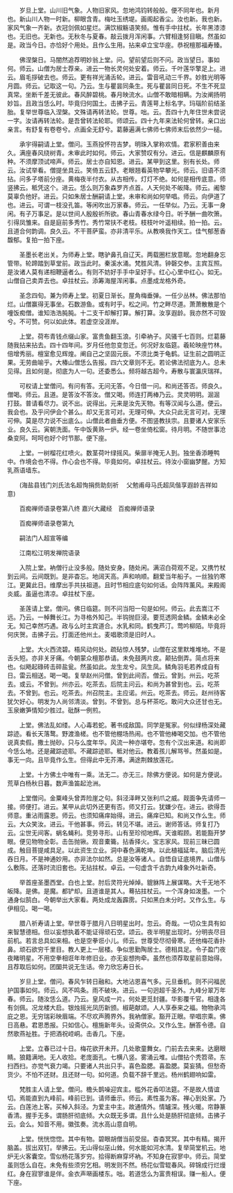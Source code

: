 <!-- { "loadSidebar": true } -->
　　岁旦上堂。山川旧气象。人物旧家风。忽地鸿钧转般般。便不同年也。新月也。新山川人物一时新。柳眼含青。梅吐玉绣堤。画阁起香尘。汝也新。我也新。家风气象一齐新。衣冠剑佩如星烂。满饮椒觞语笑频。惟有手中拄杖。长年黑漆漆也。无旧也。无新也。无秋冬与夏春。敲云拨月浑闲事。六臂相逢努目瞋。然虽如是。政当今日。亦恰好个用处。且作么生用。拈来卓立宝华座。恭祝檀那福寿臻。

　　佛涅槃日。马闇然追荐明妙翁上堂。问。望前望后则不问。政当望日。事如何。师云。山僧为居士荐亲。进云一物长灵何处安着。师云。千叶莲华擎足上。进云。眉毛拶破去也。师云。更有祥光涌舌轮。进云。雷音吼动三千界。妙胜光明等月圆。师云。记取这一句。乃云。生与瞿昙同条生。死与瞿昙同日死。不生不死显真常。坐断千差无彼此。春风醉碧桃。春月映流水。山僧不敢暗相瞒。为汝阐扬明妙旨。且政当恁么时。毕竟归何国土。击拂子云。青莲萼上标名字。玛瑙阶前结圣胎。复举世尊临入涅槃。文殊请再转法轮。世尊。咄。云。吾四十九年住世未尝说一字。汝请再转法轮。是吾曾转法轮耶。师颂云。四十九年来法轮何曾转。亲口出亲言。有舒复有卷卷兮。点画全无舒兮。葛藤遍满七佛师七佛师末后依然少一槌。

　　承宇得嗣请上堂。僧问。玉燕投怀符吉梦。明珠入掌称欢情。君家积善由来久。满座春风绕树青。未审此时如何。师云。大家赞叹有分。进云。信是麒麟原有种。不须摩顶试啼声。师云。居士亦自知恩。进云。某甲到这里。别有长处。师云。汝试举看。僧提坐具云。笑倚五云舒。老眼翘看英物早攀光。师云。旧语不须拈。问多子塔前分座。黄梅夜半付衣。从古相传。灯灯不绝。如何是相传底意。师竖拂云。秪凭这个。进云。恁么则万象森罗齐点首。人天何处不皈降。师云。阇黎莫辜负他好。进云。只如朱居士酬嗣请上堂。未审和尚如何举唱。师云。向伊道了也。进云。可谓一枝没孔笛。等闲吹出万家春。师云。一任举似。乃云。无事一身闲。有子万事足。是以世间人殷殷祈所欲。春山青春水绿今日。听予酬一曲吹箫。引得凤雏来。自是庭前多秀竹。秀竹常扶不老枝。枝枝叶叶遥相续。拍一拍。云。且道合何韵调。良久云。不干菩萨蛮。亦非清平乐。从教唤我作天工。佳气郁葱香馥郁。复拍一拍下座。

　　圣墨长老出关。为师寿上堂。瞎驴鼻孔自辽天。两载圈栏放意眠。忽地翻身忘管带。轮蹄踏到草堂前。政当此时。秦溪水涌。梵胜风清。钟磬交参。主宾互照。是汝诸人莫有递相鞭逼者么。有则不妨好手手中呈好手。红心心里中红心。如无。山僧自己卖弄去也。卓拄杖云。添筹海屋浑闲事。点墨成龙格外奇。

　　圣念四旬。兼为师寿上堂。初夏日渐长。屋角梅垂弹。一任少丛林。佛法那怕烂。山僧赢得无事坐。石数游鱼。或有时乎。松之间。竹之畔尽道。萧萧散散是个噇饭痴僧。谁知浩浩肫肫。十二支干却解打算。解打算。汝享遐龄。我亦然不可毁兮。不可赞。何以如此体。若虚空没涯岸。

　　上堂。荷布青钱点缀山家。富贵鱼翻玉浪。引牵衲子。风骚千七百则。烂葛藤随我拈来拈去。四十四年间。岁月任他忽变忽迁。何况好友临筵。羲轮映座竹林。倍增秀丽。檀室愈见辉煌。阐自己之坚固元辰。不须比类于龟鹤。证生前之圆明正果。无劳曲喻乎。大椿山僧恁么告报。四六文章则不无。若论佛法彻底为人。总未见得。且如何是。彻底为人一句。还委悉么。频将越古超今。寿散与寰瀛庆瑞祥。

　　可权请上堂僧问。有问有答。无问无答。今日借一问。和尚还答否。师良久。僧喝。师云。且道。是答汝不答汝。僧又喝。师连打两棒乃云。灵灵明明。淈淈　　打鼓。普请看尽力。说不出。说得出。元来是汝先天物。有等汉闻与么道。便云。我会也。及乎问伊会个甚么。却又无言可对。无理可伸。大众只此无言可对。无理可伸。莫是尽力说不出底么。山僧此者曲垂方便。不图竖教扶宗。且要诸人安家乐业。良久云。寅朝洗面。午中饭黄熟一炉。经一卷坐倚松窗。待月明。不随世事沧桑变阿。呵呵也好个时节那。便下座。

　　上堂。一树榴花红喷火。数茎荷叶绿摇风。柴扉半掩无人到。独坐香添睡鸭中。作境会也不得。作心会也不得。毕竟如何。卓拄杖云。待汝小窗幽梦醒。方知乳燕语墙东。

　　(海盐县钱门刘氏法名超恂捐赀助刻祈
　父勉甫母马氏超凤偕享遐龄吉祥如意)

　　百痴禅师语录卷第八终
嘉兴大藏经　百痴禅师语录


　　百痴禅师语录卷第九

　　嗣法门人超宣等编

　　江南松江明发禅院语录

　　入院上堂。衲僧行止没多般。随处安身。随处闲。满沼白荷观不足。又携竹杖到云间。云间既到。是非杳忘。地阔天高。声和响顺。翻爱当年船子。一丝独钓寒江。更冀此日。维摩出手共扶祖道。且时节相应底句如何话。会阵阵薰风。来殿阁炎威。虽逼也清凉。卓拄杖下座。

　　圣莲请上堂。僧问。佛日临筵。则不问当阳一句是如何。师云。此去嵩江不远。乃云。一棹舞长江。为寻格外知己。半钩抛巨浸。要觅透网金鳞。金鳞未必全无。知己幸然巧遇。政与么时主宾道合。水乳和同。鹤曳芦汀。莺吟柳陌。毕竟将何庆贺。击拂子云。打面还他州土。麦唱歌须是旧时人。

　　上堂。大火西流碧。梧风动何处。疏砧惊人残梦。山僧在这里默堆堆地。不是舌头短。亦非关牙痛。今朝蒙众檀那恭请。未免鼓两片皮。颠拈倒弄。简点将来也。似飏起碌砖击碎盐瓮。然虽如此。龙生龙兮。凤生凤。鳞角羽毛若养成自有日。雷云相送。喝一喝。复举赵州问僧。曾到此间否。僧云。曾到。州云。吃茶去。或云。不曾到。州亦云。吃茶去。后院主问云。和尚为甚曾到也。云。吃茶去。不曾到。也云。吃茶去。州召院主。主应诺。州云。吃茶去。师云。赵州待客犹欠好心。明发为人尚邻清淡。曾到。不曾到。总与杯茶吃。敢问大众还甘也无。玉泉嫩笋情知少胜过。砒酥一例煎。

　　上堂。佛法乱如缕。人心毒若蛇。著书成敌国。同学是冤家。何似绿杨深处藏踪迹。看长天落鹜。野渡渔槎。也不管他棚场热闹。也不管他棒喝交加。也不管他说真卖假。撒土抛砂。只与么度年华。风流一种亦堪夸。忽有个汉出来道。和尚即今恁么地。还是藏踪迹耶。不藏踪迹耶。秪对他云。教着孩儿解骂爷。然虽如是。事无一向。且毕竟作么生。但得此中无芥滞。满途荆棘放莲花。

　　上堂。十方佛土中唯有一乘。法无二。亦无三。除佛方便说。如何是方便说。荒草白杨秋日暮。数声渔笛起沧洲。

　　上堂僧问。金粟峰头曾弄险崖之句。斜泾泽畔又张利爪之威。觌面争先请师一接。师便打。进云。某甲从此切外还更有否。师又打云。犹嫌少在。进云。欲得吾师意。重沾雨露恩。师云。也须知痛痒始得。进云。痛痒已知。和尚又作么生。师云。大众笑汝。进云。干他甚事。师云。转见不堪。进云。谢师答话。师复打乃云。尘世无间客。蜗名蝇利。竞劳寻形。山有至珍彻地辉。天谁暇顾。若能豁开梦眼。便见物物全彰。击缶抛锹。观音橐籥。拈香择火。宝志家风。现前三昧已圆成。触目菩提咸具足。以此资生立业。洞中春色满乾坤。以此植福延年。脑后清光吞日月。不是神通妙用。亦非法尔如然。总是汝等诸人。自悟自证底境界。山僧与么敷陈。还落时流旧套也。无拈拄杖。卓云。一句虚含千古韵九峰象外吐新奇。

　　举首座圣墨西堂。白也上堂。肘后灵符光焯焯。貔貅阵上展谋略。大千无地不皈降。是佛。是魔。都铲却。且道谁是其人。蓦拈拄杖云。一个浑身如泼墨。一个通身似鹄白。今朝举出大家看。两处成龙轰霹雳。只如黑白未分时。又作么生。与伊相见。喝一喝。

　　腊八祈寿请上堂。举世尊于腊月八日明星出时。忽云。奇哉。一切众生具有如来智慧德相。但以妄想执着不能证得顽石空。颂云。夜半明星出现时。分明丧尽目前机。若言总具如来相。也是空拳诳小儿。师云。世尊受尽彻骨寒。还他梅花香扑鼻。顽石欲穷千里目。教人更上一层楼。争似思勤陶居士。德相具足。令子盈门夜夜睹明星。不用空拳相诳年年修旧业。亦无妄想拘牵。虽然也须荐取星前意始得。且荐取后如何。团圞共说无生话。帝力欣忘寿日长。

　　岁旦上堂。僧问。春风乍转日融和。大地沾恩喜气多。元旦垂机。则不问福民护国事如何。师云。风不鸣条。雨不破块。进云。一句迥超千圣外。九峰分翠万年春。师云。随汝恁么道。乃云。皇风成一片。何处更觅封疆。华影覆千官。相逢各有剑佩。况龙楼大启。银烛摇光凤历新颁。椒葩献颂。人人享泰来之福。物物承鸿庇之恩。无穷瑞彩映眉端。不尽欢声腾界外。我衲僧家。豁开正眼。举唱宗乘。佛日高悬。君恩悉报。只如信心。檀施新年头。设斋供众。又作么生。酬答令德。自然歌燕祉胜。于把酒祝崆峒。击香几。下座。

　　上堂。立春已过十日。梅花欲开未开。几处歌童舞女。门前去去来来。达磨眼睛。狼籍满地。无人收拾。老庞面孔。七横八竖。雾涌云堆。山僧拈个秃笤帚。东扫西扫。亦觉气衰力竭。只要诸人共出只手。喜色盈腮。喜盈腮。莫妄猜。但愁奇货少。不怕不还财。且还财一句。如何道。负载不辞千里远。杨州鹤翅响如雷。

　　梵胜主人请上堂。僧问。檐头鹊噪迎宾主。槛外花香叩法筵。不是故人情谊切。焉能直到九峰前。峰前已到。请师垂示。师云。素性虽为客。禅心到处家。乃云。白莲池上客。买棹入斜泾。为爱主中主。故通情外。情罏深。残火暖。帘静篆香清。握手无多。谓肠肝彻底倾。大众既无多谓。且什么处是肠肝彻底倾。击拂子云。会么。知音不用。徽弦奏。流水高山意自明。

　　上堂。恍恍惚惚。其中有物。碧眼胡僧当前受屈。杳杳冥冥。其中有精。揭开脑盖。拔出双钉。举拂云。无山得似巫山耸。何水能如河水清。复举简堂机云。地炉无火客囊空。雪似杨花落岁穷。拾得断麻穿坏衲。不知身在寂寥中。师云。简堂虽则恁么自在。未免有些须穷乞相。明发则不然。杨花似雪辊春风。碎锦成行烂熳红。身在寂寥谁是伴。金衣声啭画楼东。咄。若道恁么为富贵相误。赚一船人。便下座。

